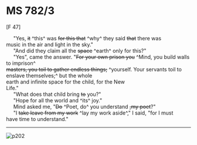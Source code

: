 # MS 782/3

[F 47]

&nbsp;&nbsp;&nbsp;&nbsp;&nbsp;"Yes, ~~it~~ ^this^ was ~~for this that~~ ^why^ they said ~~that~~ there was \
music in the air and light in the sky." \
&nbsp;&nbsp;&nbsp;&nbsp;&nbsp;"And did they claim all the ~~space~~ ^earth^ only for this?" \
&nbsp;&nbsp;&nbsp;&nbsp;&nbsp;"Yes", came the answer. "~~For your own prison you~~ ^Mind, you build walls to imprison^ \
~~masters, you toil to gather endless things;~~ ^yourself. Your servants toil to enslave themselves;^ but the whole \
earth and infinite space for the child, for the New \
Life." \
&nbsp;&nbsp;&nbsp;&nbsp;&nbsp;"What does that child bring ~~to~~ you?" \
&nbsp;&nbsp;&nbsp;&nbsp;&nbsp;"Hope for all the world and ^its^ joy." \
&nbsp;&nbsp;&nbsp;&nbsp;&nbsp;Mind asked me, "~~Do~~ ^Poet, do^ you understand ~~,my poet~~?" \
&nbsp;&nbsp;&nbsp;&nbsp;&nbsp;"I ~~take leave from my work~~ ^lay my work aside^," I said, "for I must \
have time to understand."

-----------------------------------------------
![p202](MS782_3-202.jpg)
